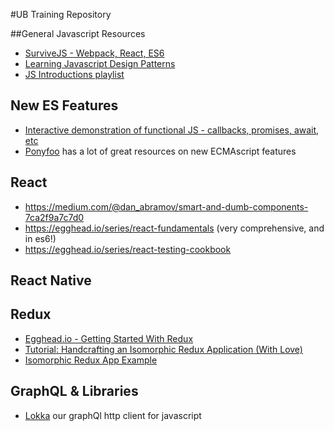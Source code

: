 #UB Training Repository

##General Javascript Resources
- [SurviveJS - Webpack, React, ES6](https://leanpub.com/survivejs_webpack_react)
- [Learning Javascript Design Patterns](https://addyosmani.com/resources/essentialjsdesignpatterns/book/)
- [JS Introductions playlist](https://egghead.io/playlists/js-introductions-3213d642)

## New ES Features
- [Interactive demonstration of functional JS - callbacks, promises, await, etc](http://rossboucher.com/await)
- [Ponyfoo](https://ponyfoo.com/) has a lot of great resources on new ECMAscript features

## React
- https://medium.com/@dan_abramov/smart-and-dumb-components-7ca2f9a7c7d0
- https://egghead.io/series/react-fundamentals (very comprehensive, and in es6!)
- https://egghead.io/series/react-testing-cookbook

## React Native

## Redux
- [Egghead.io - Getting Started With Redux](https://egghead.io/series/getting-started-with-redux)
- [Tutorial: Handcrafting an Isomorphic Redux Application (With Love)](https://medium.com/front-end-developers/handcrafting-an-isomorphic-redux-application-with-love-40ada4468af4)
- [Isomorphic Redux App Example](https://github.com/caljrimmer/isomorphic-redux-app)

## GraphQL & Libraries
- [Lokka](https://github.com/kadirahq/lokka) our graphQl http client for javascript
